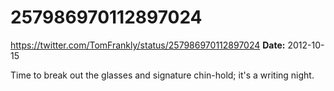# 257986970112897024
https://twitter.com/TomFrankly/status/257986970112897024
**Date:** 2012-10-15

Time to break out the glasses and signature chin-hold; it's a writing night.
